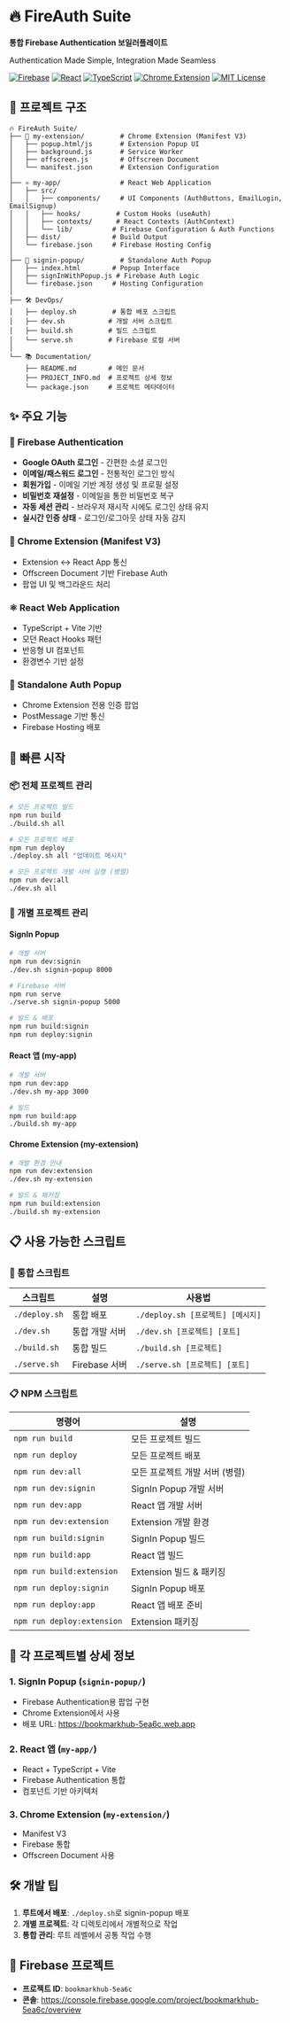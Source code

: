 # 🔥 FireAuth Suite

**통합 Firebase Authentication 보일러플레이트**

Authentication Made Simple, Integration Made Seamless

[![Firebase](https://img.shields.io/badge/Firebase-12.x-orange?logo=firebase)](https://firebase.google.com/)
[![React](https://img.shields.io/badge/React-19-blue?logo=react)](https://reactjs.org/)
[![TypeScript](https://img.shields.io/badge/TypeScript-5.x-blue?logo=typescript)](https://www.typescriptlang.org/)
[![Chrome Extension](https://img.shields.io/badge/Chrome_Extension-Manifest_V3-green?logo=googlechrome)](https://developer.chrome.com/docs/extensions/mv3/)
[![MIT License](https://img.shields.io/badge/License-MIT-yellow.svg)](https://opensource.org/licenses/MIT)

## 📁 프로젝트 구조

```
🔥 FireAuth Suite/
├── 🧩 my-extension/         # Chrome Extension (Manifest V3)
│   ├── popup.html/js       # Extension Popup UI
│   ├── background.js       # Service Worker
│   ├── offscreen.js        # Offscreen Document
│   └── manifest.json       # Extension Configuration
│
├── ⚛️ my-app/               # React Web Application
│   ├── src/
│   │   ├── components/     # UI Components (AuthButtons, EmailLogin, EmailSignup)
│   │   ├── hooks/         # Custom Hooks (useAuth)
│   │   ├── contexts/      # React Contexts (AuthContext)
│   │   └── lib/          # Firebase Configuration & Auth Functions
│   ├── dist/             # Build Output
│   └── firebase.json     # Firebase Hosting Config
│
├── 🔐 signin-popup/         # Standalone Auth Popup
│   ├── index.html        # Popup Interface
│   ├── signInWithPopup.js # Firebase Auth Logic
│   └── firebase.json     # Hosting Configuration
│
├── 🛠 DevOps/
│   ├── deploy.sh         # 통합 배포 스크립트
│   ├── dev.sh           # 개발 서버 스크립트
│   ├── build.sh         # 빌드 스크립트
│   └── serve.sh         # Firebase 로컬 서버
│
└── 📚 Documentation/
    ├── README.md        # 메인 문서
    ├── PROJECT_INFO.md  # 프로젝트 상세 정보
    └── package.json     # 프로젝트 메타데이터
```

## ✨ 주요 기능

### 🔐 **Firebase Authentication**

- **Google OAuth 로그인** - 간편한 소셜 로그인
- **이메일/패스워드 로그인** - 전통적인 로그인 방식
- **회원가입** - 이메일 기반 계정 생성 및 프로필 설정
- **비밀번호 재설정** - 이메일을 통한 비밀번호 복구
- **자동 세션 관리** - 브라우저 재시작 시에도 로그인 상태 유지
- **실시간 인증 상태** - 로그인/로그아웃 상태 자동 감지

### 🧩 **Chrome Extension (Manifest V3)**

- Extension ↔ React App 통신
- Offscreen Document 기반 Firebase Auth
- 팝업 UI 및 백그라운드 처리

### ⚛️ **React Web Application**

- TypeScript + Vite 기반
- 모던 React Hooks 패턴
- 반응형 UI 컴포넌트
- 환경변수 기반 설정

### 🔐 **Standalone Auth Popup**

- Chrome Extension 전용 인증 팝업
- PostMessage 기반 통신
- Firebase Hosting 배포

## 🚀 빠른 시작

### 📦 전체 프로젝트 관리

```bash
# 모든 프로젝트 빌드
npm run build
./build.sh all

# 모든 프로젝트 배포
npm run deploy
./deploy.sh all "업데이트 메시지"

# 모든 프로젝트 개발 서버 실행 (병렬)
npm run dev:all
./dev.sh all
```

### 📱 개별 프로젝트 관리

#### SignIn Popup

```bash
# 개발 서버
npm run dev:signin
./dev.sh signin-popup 8000

# Firebase 서버
npm run serve
./serve.sh signin-popup 5000

# 빌드 & 배포
npm run build:signin
npm run deploy:signin
```

#### React 앱 (my-app)

```bash
# 개발 서버
npm run dev:app
./dev.sh my-app 3000

# 빌드
npm run build:app
./build.sh my-app
```

#### Chrome Extension (my-extension)

```bash
# 개발 환경 안내
npm run dev:extension
./dev.sh my-extension

# 빌드 & 패키징
npm run build:extension
./build.sh my-extension
```

## 📋 사용 가능한 스크립트

### 🔧 통합 스크립트

| 스크립트      | 설명           | 사용법                            |
| ------------- | -------------- | --------------------------------- |
| `./deploy.sh` | 통합 배포      | `./deploy.sh [프로젝트] [메시지]` |
| `./dev.sh`    | 통합 개발 서버 | `./dev.sh [프로젝트] [포트]`      |
| `./build.sh`  | 통합 빌드      | `./build.sh [프로젝트]`           |
| `./serve.sh`  | Firebase 서버  | `./serve.sh [프로젝트] [포트]`    |

### 📋 NPM 스크립트

| 명령어                     | 설명                           |
| -------------------------- | ------------------------------ |
| `npm run build`            | 모든 프로젝트 빌드             |
| `npm run deploy`           | 모든 프로젝트 배포             |
| `npm run dev:all`          | 모든 프로젝트 개발 서버 (병렬) |
| `npm run dev:signin`       | SignIn Popup 개발 서버         |
| `npm run dev:app`          | React 앱 개발 서버             |
| `npm run dev:extension`    | Extension 개발 환경            |
| `npm run build:signin`     | SignIn Popup 빌드              |
| `npm run build:app`        | React 앱 빌드                  |
| `npm run build:extension`  | Extension 빌드 & 패키징        |
| `npm run deploy:signin`    | SignIn Popup 배포              |
| `npm run deploy:app`       | React 앱 배포 준비             |
| `npm run deploy:extension` | Extension 패키징               |

## 🔧 각 프로젝트별 상세 정보

### 1. SignIn Popup (`signin-popup/`)

- Firebase Authentication용 팝업 구현
- Chrome Extension에서 사용
- 배포 URL: https://bookmarkhub-5ea6c.web.app

### 2. React 앱 (`my-app/`)

- React + TypeScript + Vite
- Firebase Authentication 통합
- 컴포넌트 기반 아키텍처

### 3. Chrome Extension (`my-extension/`)

- Manifest V3
- Firebase 통합
- Offscreen Document 사용

## 🛠 개발 팁

1. **루트에서 배포**: `./deploy.sh`로 signin-popup 배포
2. **개별 프로젝트**: 각 디렉토리에서 개별적으로 작업
3. **통합 관리**: 루트 레벨에서 공통 작업 수행

## 🔑 Firebase 프로젝트

- **프로젝트 ID**: `bookmarkhub-5ea6c`
- **콘솔**: https://console.firebase.google.com/project/bookmarkhub-5ea6c/overview
